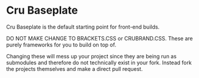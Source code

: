 Cru Baseplate
=============

Cru Baseplate is the default starting point for front-end builds.

DO NOT MAKE CHANGE TO BRACKETS.CSS or CRUBRAND.CSS. These are purely frameworks for you to build on top of. 

Changing these will mess up your project since they are being run as submodules and therefore do not technically exist in your fork. Instead fork the projects themselves and make a direct pull request. 
